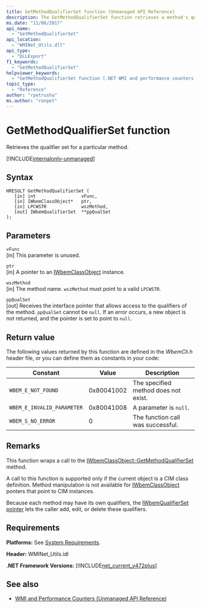```yaml
---
title: GetMethodQualifierSet function (Unmanaged API Reference)
description: The GetMethodQualifierSet function retrieves a method's qualifier set.
ms.date: "11/06/2017"
api_name: 
  - "GetMethodQualifierSet"
api_location: 
  - "WMINet_Utils.dll"
api_type: 
  - "DLLExport"
f1_keywords: 
  - "GetMethodQualifierSet"
helpviewer_keywords: 
  - "GetMethodQualifierSet function [.NET WMI and performance counters]"
topic_type: 
  - "Reference"
author: "rpetrusha"
ms.author: "ronpet"
---
```

# GetMethodQualifierSet function
Retrieves the qualifier set for a particular method.

[!INCLUDE[internalonly-unmanaged](../../../../includes/internalonly-unmanaged.md)]
    
## Syntax  
  
```  
HRESULT GetMethodQualifierSet (
   [in] int                 vFunc, 
   [in] IWbemClassObject*   ptr, 
   [in] LPCWSTR             wszMethod,
   [out] IWbemQualifierSet  **ppQualSet
); 
```  

## Parameters

`vFunc`  
[in] This parameter is unused.

`ptr`  
[in] A pointer to an [IWbemClassObject](/windows/desktop/api/wbemcli/nn-wbemcli-iwbemclassobject) instance.

`wszMethod`  
[in] The method  name. `wszMethod` must point to a valid `LPCWSTR`. 

`ppQualSet`  
[out] Receives the interface pointer that allows access to the qualifiers of the method. `ppQualSet` cannot be `null`. If an error occurs, a new object is not returned, and the pointer is set to point to `null`. 

## Return value

The following values returned by this function are defined in the *WbemCli.h* header file, or you can define them as constants in your code:

|Constant  |Value  |Description  |
|---------|---------|---------|
|`WBEM_E_NOT_FOUND` | 0x80041002 | The specified method does not exist. |
|`WBEM_E_INVALID_PARAMETER` | 0x80041008 | A parameter is `null`. |
|`WBEM_S_NO_ERROR` | 0 | The function call was successful.  |
  
## Remarks

This function wraps a call to the [IWbemClassObject::GetMethodQualifierSet](/windows/desktop/api/wbemcli/nf-wbemcli-iwbemclassobject-getmethodqualifierset) method. 

A call to this function is supported only if the current object is a CIM class definition. Method manipulation is not available for [IWbemClassObject](/windows/desktop/api/wbemcli/nn-wbemcli-iwbemclassobject) ponters that point to CIM instances.

Because each method may have its own qualifiers, the [IWbemQualifierSet pointer](/windows/desktop/api/wbemcli/nn-wbemcli-iwbemqualifierset) lets the caller add, edit, or delete these qualifiers.

## Requirements  
**Platforms:** See [System Requirements](../../../../docs/framework/get-started/system-requirements.md).  
  
 **Header:** WMINet_Utils.idl  
  
 **.NET Framework Versions:** [!INCLUDE[net_current_v472plus](../../../../includes/net-current-v472plus.md)]  
  
## See also
- [WMI and Performance Counters (Unmanaged API Reference)](index.md)
